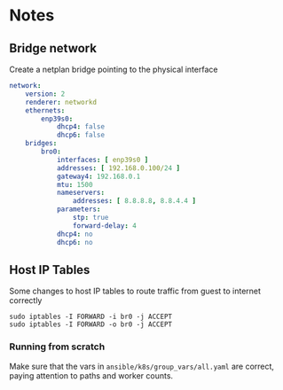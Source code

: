 # Notes

## Bridge network

Create a netplan bridge pointing to the physical interface

```yaml
network:
    version: 2
    renderer: networkd
    ethernets:
        enp39s0:
            dhcp4: false
            dhcp6: false
    bridges:
        bro0:
            interfaces: [ enp39s0 ]
            addresses: [ 192.168.0.100/24 ]
            gateway4: 192.168.0.1
            mtu: 1500
            nameservers:
                addresses: [ 8.8.8.8, 8.8.4.4 ]
            parameters:
                stp: true
                forward-delay: 4
            dhcp4: no
            dhcp6: no
```

## Host IP Tables

Some changes to host IP tables to route traffic from guest to internet correctly

```shell
sudo iptables -I FORWARD -i br0 -j ACCEPT
sudo iptables -I FORWARD -o br0 -j ACCEPT
```

### Running from scratch

Make sure that the vars in `ansible/k8s/group_vars/all.yaml` are correct, paying attention to paths and worker counts.

